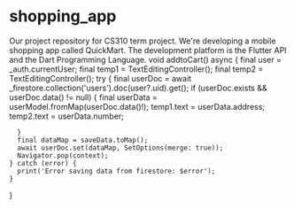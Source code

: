 # shopping_app

Our project repository for CS310 term project. We're developing a mobile shopping app called QuickMart. The development platform is the Flutter API
and the Dart Programming Language.
void addtoCart() async {
final user = _auth.currentUser;
final temp1 = TextEditingController();
final temp2 = TextEditingController();
try {
final userDoc = await _firestore.collection('users').doc(user?.uid).get();
if (userDoc.exists && userDoc.data() != null) {
final userData = userModel.fromMap(userDoc.data()!);
temp1.text = userData.address;
temp2.text = userData.number;

      }
      final dataMap = saveData.toMap();
      await userDoc.set(dataMap, SetOptions(merge: true));
      Navigator.pop(context);
    } catch (error) {
      print('Error saving data from firestore: $error');
    }
}